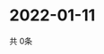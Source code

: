 # 2022-01-11
  共 0条

  <!-- BEGIN -->
  <!-- 最后更新时间Tue Jan 11 2022 14:06:15 GMT+0000 (Coordinated Universal Time) -->
  
  <!-- END -->
  
  